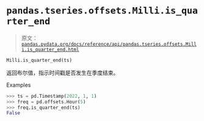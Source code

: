 # `pandas.tseries.offsets.Milli.is_quarter_end`

> 原文：[`pandas.pydata.org/docs/reference/api/pandas.tseries.offsets.Milli.is_quarter_end.html`](https://pandas.pydata.org/docs/reference/api/pandas.tseries.offsets.Milli.is_quarter_end.html)

```py
Milli.is_quarter_end(ts)
```

返回布尔值，指示时间戳是否发生在季度结束。

Examples

```py
>>> ts = pd.Timestamp(2022, 1, 1)
>>> freq = pd.offsets.Hour(5)
>>> freq.is_quarter_end(ts)
False 
```
